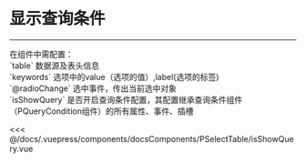 # 显示查询条件

---

<common-code-format>
  <docsComponents-PSelectTable-isShowQuery slot="source"></docsComponents-PSelectTable-isShowQuery>
  在组件中需配置：<br/>
`table` 数据源及表头信息<br/>
`keywords` 选项中的value（选项的值）,label(选项的标签)<br/>
`@radioChange` 选中事件，传出当前选中对象<br/>
`isShowQuery` 是否开启查询条件配置，其配置继承查询条件组件（PQueryCondition组件）的所有属性、事件、插槽

<<< @/docs/.vuepress/components/docsComponents/PSelectTable/isShowQuery.vue
</common-code-format>


